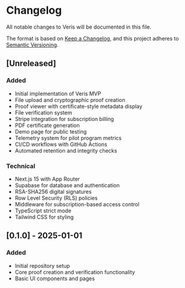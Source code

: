 # Changelog

All notable changes to Veris will be documented in this file.

The format is based on [Keep a Changelog](https://keepachangelog.com/en/1.0.0/),
and this project adheres to [Semantic Versioning](https://semver.org/spec/v2.0.0.html).

## [Unreleased]

### Added

- Initial implementation of Veris MVP
- File upload and cryptographic proof creation
- Proof viewer with certificate-style metadata display
- File verification system
- Stripe integration for subscription billing
- PDF certificate generation
- Demo page for public testing
- Telemetry system for pilot program metrics
- CI/CD workflows with GitHub Actions
- Automated retention and integrity checks

### Technical

- Next.js 15 with App Router
- Supabase for database and authentication
- RSA-SHA256 digital signatures
- Row Level Security (RLS) policies
- Middleware for subscription-based access control
- TypeScript strict mode
- Tailwind CSS for styling

## [0.1.0] - 2025-01-01

### Added

- Initial repository setup
- Core proof creation and verification functionality
- Basic UI components and pages
